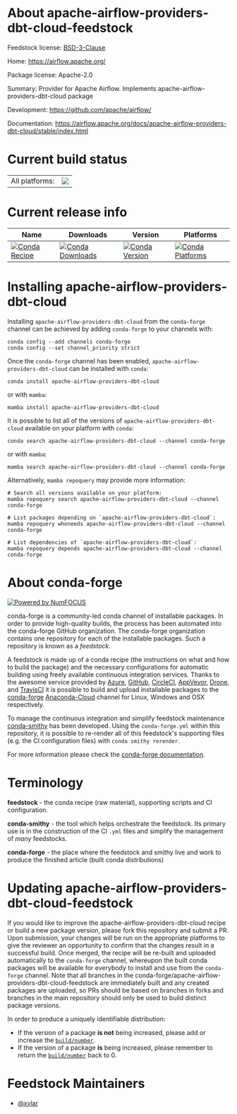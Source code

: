 About apache-airflow-providers-dbt-cloud-feedstock
==================================================

Feedstock license: [BSD-3-Clause](https://github.com/conda-forge/apache-airflow-providers-dbt-cloud-feedstock/blob/main/LICENSE.txt)

Home: https://airflow.apache.org/

Package license: Apache-2.0

Summary: Provider for Apache Airflow. Implements apache-airflow-providers-dbt-cloud package

Development: https://github.com/apache/airflow/

Documentation: https://airflow.apache.org/docs/apache-airflow-providers-dbt-cloud/stable/index.html

Current build status
====================


<table><tr><td>All platforms:</td>
    <td>
      <a href="https://dev.azure.com/conda-forge/feedstock-builds/_build/latest?definitionId=15787&branchName=main">
        <img src="https://dev.azure.com/conda-forge/feedstock-builds/_apis/build/status/apache-airflow-providers-dbt-cloud-feedstock?branchName=main">
      </a>
    </td>
  </tr>
</table>

Current release info
====================

| Name | Downloads | Version | Platforms |
| --- | --- | --- | --- |
| [![Conda Recipe](https://img.shields.io/badge/recipe-apache--airflow--providers--dbt--cloud-green.svg)](https://anaconda.org/conda-forge/apache-airflow-providers-dbt-cloud) | [![Conda Downloads](https://img.shields.io/conda/dn/conda-forge/apache-airflow-providers-dbt-cloud.svg)](https://anaconda.org/conda-forge/apache-airflow-providers-dbt-cloud) | [![Conda Version](https://img.shields.io/conda/vn/conda-forge/apache-airflow-providers-dbt-cloud.svg)](https://anaconda.org/conda-forge/apache-airflow-providers-dbt-cloud) | [![Conda Platforms](https://img.shields.io/conda/pn/conda-forge/apache-airflow-providers-dbt-cloud.svg)](https://anaconda.org/conda-forge/apache-airflow-providers-dbt-cloud) |

Installing apache-airflow-providers-dbt-cloud
=============================================

Installing `apache-airflow-providers-dbt-cloud` from the `conda-forge` channel can be achieved by adding `conda-forge` to your channels with:

```
conda config --add channels conda-forge
conda config --set channel_priority strict
```

Once the `conda-forge` channel has been enabled, `apache-airflow-providers-dbt-cloud` can be installed with `conda`:

```
conda install apache-airflow-providers-dbt-cloud
```

or with `mamba`:

```
mamba install apache-airflow-providers-dbt-cloud
```

It is possible to list all of the versions of `apache-airflow-providers-dbt-cloud` available on your platform with `conda`:

```
conda search apache-airflow-providers-dbt-cloud --channel conda-forge
```

or with `mamba`:

```
mamba search apache-airflow-providers-dbt-cloud --channel conda-forge
```

Alternatively, `mamba repoquery` may provide more information:

```
# Search all versions available on your platform:
mamba repoquery search apache-airflow-providers-dbt-cloud --channel conda-forge

# List packages depending on `apache-airflow-providers-dbt-cloud`:
mamba repoquery whoneeds apache-airflow-providers-dbt-cloud --channel conda-forge

# List dependencies of `apache-airflow-providers-dbt-cloud`:
mamba repoquery depends apache-airflow-providers-dbt-cloud --channel conda-forge
```


About conda-forge
=================

[![Powered by
NumFOCUS](https://img.shields.io/badge/powered%20by-NumFOCUS-orange.svg?style=flat&colorA=E1523D&colorB=007D8A)](https://numfocus.org)

conda-forge is a community-led conda channel of installable packages.
In order to provide high-quality builds, the process has been automated into the
conda-forge GitHub organization. The conda-forge organization contains one repository
for each of the installable packages. Such a repository is known as a *feedstock*.

A feedstock is made up of a conda recipe (the instructions on what and how to build
the package) and the necessary configurations for automatic building using freely
available continuous integration services. Thanks to the awesome service provided by
[Azure](https://azure.microsoft.com/en-us/services/devops/), [GitHub](https://github.com/),
[CircleCI](https://circleci.com/), [AppVeyor](https://www.appveyor.com/),
[Drone](https://cloud.drone.io/welcome), and [TravisCI](https://travis-ci.com/)
it is possible to build and upload installable packages to the
[conda-forge](https://anaconda.org/conda-forge) [Anaconda-Cloud](https://anaconda.org/)
channel for Linux, Windows and OSX respectively.

To manage the continuous integration and simplify feedstock maintenance
[conda-smithy](https://github.com/conda-forge/conda-smithy) has been developed.
Using the ``conda-forge.yml`` within this repository, it is possible to re-render all of
this feedstock's supporting files (e.g. the CI configuration files) with ``conda smithy rerender``.

For more information please check the [conda-forge documentation](https://conda-forge.org/docs/).

Terminology
===========

**feedstock** - the conda recipe (raw material), supporting scripts and CI configuration.

**conda-smithy** - the tool which helps orchestrate the feedstock.
                   Its primary use is in the construction of the CI ``.yml`` files
                   and simplify the management of *many* feedstocks.

**conda-forge** - the place where the feedstock and smithy live and work to
                  produce the finished article (built conda distributions)


Updating apache-airflow-providers-dbt-cloud-feedstock
=====================================================

If you would like to improve the apache-airflow-providers-dbt-cloud recipe or build a new
package version, please fork this repository and submit a PR. Upon submission,
your changes will be run on the appropriate platforms to give the reviewer an
opportunity to confirm that the changes result in a successful build. Once
merged, the recipe will be re-built and uploaded automatically to the
`conda-forge` channel, whereupon the built conda packages will be available for
everybody to install and use from the `conda-forge` channel.
Note that all branches in the conda-forge/apache-airflow-providers-dbt-cloud-feedstock are
immediately built and any created packages are uploaded, so PRs should be based
on branches in forks and branches in the main repository should only be used to
build distinct package versions.

In order to produce a uniquely identifiable distribution:
 * If the version of a package **is not** being increased, please add or increase
   the [``build/number``](https://docs.conda.io/projects/conda-build/en/latest/resources/define-metadata.html#build-number-and-string).
 * If the version of a package **is** being increased, please remember to return
   the [``build/number``](https://docs.conda.io/projects/conda-build/en/latest/resources/define-metadata.html#build-number-and-string)
   back to 0.

Feedstock Maintainers
=====================

* [@xylar](https://github.com/xylar/)

